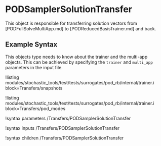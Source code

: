 # PODSamplerSolutionTransfer

This object is responsible for transferring solution vectors from [PODFullSolveMultiApp.md]
to [PODReducedBasisTrainer.md] and back.

## Example Syntax

This objects type needs to know about the trainer and the multi-app objects.
This can be achieved by specifying the `trainer` and `multi_app` parameters in the
input file.

!listing modules/stochastic_tools/test/tests/surrogates/pod_rb/internal/trainer.i block=Transfers/snapshots

!listing modules/stochastic_tools/test/tests/surrogates/pod_rb/internal/trainer.i block=Transfers/pod_modes

!syntax parameters /Transfers/PODSamplerSolutionTransfer

!syntax inputs /Transfers/PODSamplerSolutionTransfer

!syntax children /Transfers/PODSamplerSolutionTransfer
